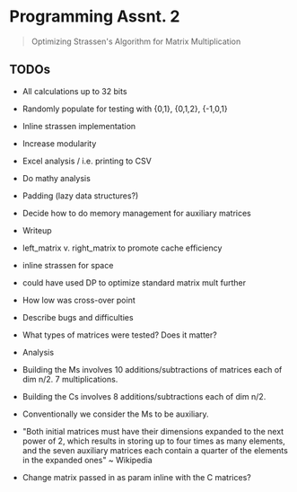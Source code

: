 # Programming Assnt. 2

> Optimizing Strassen's Algorithm for Matrix Multiplication

## TODOs

* All calculations up to 32 bits
* Randomly populate for testing with {0,1}, {0,1,2}, {-1,0,1}
* Inline strassen implementation
* Increase modularity
* Excel analysis / i.e. printing to CSV
* Do mathy analysis 
* Padding (lazy data structures?)
* Decide how to do memory management for auxiliary matrices

* Writeup
 * left_matrix v. right_matrix to promote cache efficiency
 * inline strassen for space
 * could have used DP to optimize standard matrix mult further
 * How low was cross-over point
 * Describe bugs and difficulties
 * What types of matrices were tested? Does it matter?

* Analysis
 * Building the Ms involves 10 additions/subtractions of matrices each of dim n/2. 7 multiplications.
 * Building the Cs involves 8 additions/subtractions each of dim n/2.
 * Conventionally we consider the Ms to be auxiliary. 
 * "Both initial matrices must have their dimensions expanded to the next power of 2, which results in storing up to four times as many elements, and the seven auxiliary matrices each contain a quarter of the elements in the expanded ones" ~ Wikipedia
 * Change matrix passed in as param inline with the C matrices? 
